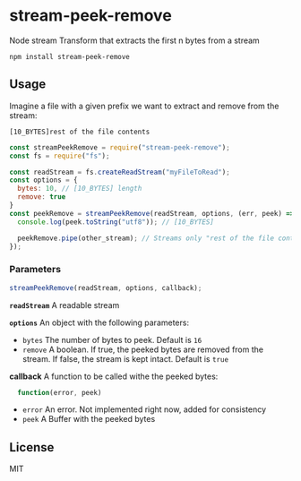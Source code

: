 # stream-peek-remove
Node stream Transform that extracts the first n bytes from a stream

`npm install stream-peek-remove`

## Usage

Imagine a file with a given prefix we want to extract and remove from the stream:

`[10_BYTES]rest of the file contents`

```javascript
const streamPeekRemove = require("stream-peek-remove");
const fs = require("fs");

const readStream = fs.createReadStream("myFileToRead");
const options = {
  bytes: 10, // [10_BYTES] length
  remove: true
}
const peekRemove = streamPeekRemove(readStream, options, (err, peek) => {
  console.log(peek.toString("utf8")); // [10_BYTES]

  peekRemove.pipe(other_stream); // Streams only "rest of the file contents"
});
```

### Parameters
```javascript
streamPeekRemove(readStream, options, callback);
```

**`readStream`** A readable stream

**`options`** An object with the following parameters:

- `bytes` The number of bytes to peek. Default is `16`
- `remove` A boolean. If true, the peeked bytes are removed from the stream. If false, the stream is kept intact. Default is `true`

**callback** A function to be called withe the peeked bytes:
```javascript
  function(error, peek)
```

- `error` An error. Not implemented right now, added for consistency
- `peek` A Buffer with the peeked bytes

## License
MIT